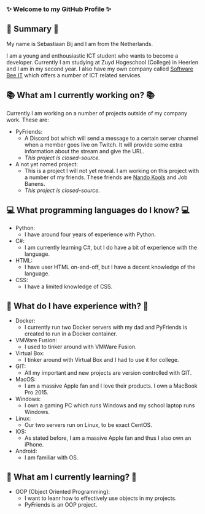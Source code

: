 ### ✨ Welcome to my GitHub Profile ✨
## 📖 Summary 📖
My name is Sebastiaan Bij and I am from the Netherlands.

I am a young and enthousiastic ICT student who wants to become a developer. Currently I am studying at Zuyd Hogeschool (College) in Heerlen and I am in my second year. I also have my own company called [Software Bee IT](https://software-bee-it.nl) which offers a number of ICT related services.

## 📚 What am I currently working on? 📚
Currently I am working on a number of projects outside of my company work. These are:
- PyFriends:
  - A Discord bot which will send a message to a certain server channel when a member goes live on Twitch. It will provide some extra information about the stream and give the URL.
  - *This project is closed-source.*
- A not yet named project:
  - This is a project I will not yet reveal. I am working on this project with a number of my friends. These friends are [Nando Kools](https://github.com/BlaxadowFire) and Job Banens.
  - *This project is closed-source.*

## 💻 What programming languages do I know? 💻
- Python:
  - I have around four years of experience with Python.
- C#:
  - I am currently learning C#, but I do have a bit of experience with the language.
- HTML:
  - I have user HTML on-and-off, but I have a decent knowledge of the language.
- CSS:
  - I have a limited knowledge of CSS.

## 🔧 What do I have experience with? 🔧
- Docker:
  - I currently run two Docker servers with my dad and PyFriends is created to run in a Docker container.
- VMWare Fusion:
  - I used to tinker around with VMWare Fusion.
- Virtual Box:
  - I tinker around with Virtual Box and I had to use it for college.
- GIT:
  - All my important and new projects are version controlled with GIT.
- MacOS:
  - I am a massive Apple fan and I love their products. I own a MacBook Pro 2015.
- Windows:
  - I own a gaming PC which runs Windows and my school laptop runs Windows.
- Linux:
  - Our two servers run on Linux, to be exact CentOS.
- IOS:
  - As stated before, I am a massive Apple fan and thus I also own an iPhone.
- Android:
  - I am familiar with OS.

## 🔣 What am I currently learning? 🔣
- OOP (Object Oriented Programming):
  - I want to leanr how to effectively use objects in my projects.
  - PyFriends is an OOP project.

